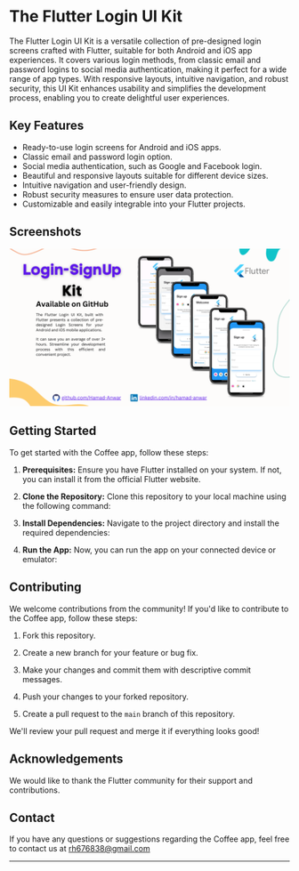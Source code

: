# The Flutter Login UI Kit


The Flutter Login UI Kit is a versatile collection of pre-designed login screens crafted with Flutter, suitable for both Android and iOS app experiences. It covers various login methods, from classic email and password logins to social media authentication, making it perfect for a wide range of app types. With responsive layouts, intuitive navigation, and robust security, this UI Kit enhances usability and simplifies the development process, enabling you to create delightful user experiences.

## Key Features

- Ready-to-use login screens for Android and iOS apps.
- Classic email and password login option.
- Social media authentication, such as Google and Facebook login.
- Beautiful and responsive layouts suitable for different device sizes.
- Intuitive navigation and user-friendly design.
- Robust security measures to ensure user data protection.
- Customizable and easily integrable into your Flutter projects.

## Screenshots

<img src="./ui.png">

## Getting Started

To get started with the Coffee app, follow these steps:

1. **Prerequisites:** Ensure you have Flutter installed on your system. If not, you can install it from the official Flutter website.

2. **Clone the Repository:** Clone this repository to your local machine using the following command:


3. **Install Dependencies:** Navigate to the project directory and install the required dependencies:


4. **Run the App:** Now, you can run the app on your connected device or emulator:


## Contributing

We welcome contributions from the community! If you'd like to contribute to the Coffee app, follow these steps:

1. Fork this repository.

2. Create a new branch for your feature or bug fix.

3. Make your changes and commit them with descriptive commit messages.

4. Push your changes to your forked repository.

5. Create a pull request to the `main` branch of this repository.

We'll review your pull request and merge it if everything looks good!


## Acknowledgements

We would like to thank the Flutter community for their support and contributions.

## Contact

If you have any questions or suggestions regarding the Coffee app, feel free to contact us at rh676838@gmail.com 

---



